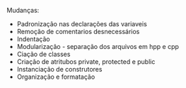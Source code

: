 Mudanças:
* Padronização nas declarações das variaveis 
* Remoção de comentarios desnecessários 
* Indentação
* Modularização - separação dos arquivos em hpp e cpp
* Ciação de classes
* Criação de atritubos private, protected e public
* Instanciação de construtores
* Organização e formatação
